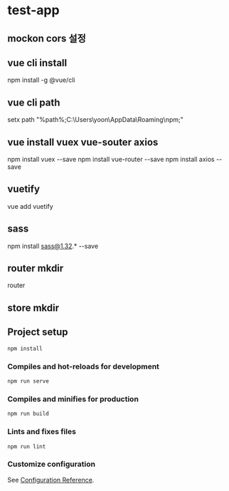 # test-app

## mockon cors 설정

## vue cli install
npm install -g @vue/cli

## vue cli path
setx path "%path%;C:\Users\yoon\AppData\Roaming\npm;" 

## vue install vuex vue-souter axios
npm install vuex --save
npm install vue-router --save
npm install axios --save

## vuetify
vue add vuetify

## sass
npm install sass@1.32.* --save

## router mkdir
router

## store mkdir

## 


## Project setup
```
npm install
```

### Compiles and hot-reloads for development
```
npm run serve
```

### Compiles and minifies for production
```
npm run build
```

### Lints and fixes files
```
npm run lint
```

### Customize configuration
See [Configuration Reference](https://cli.vuejs.org/config/).
